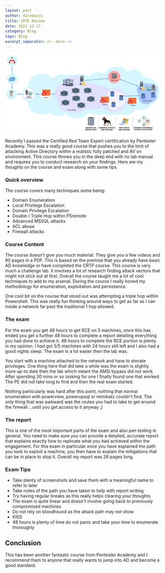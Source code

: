 ```yaml
---
layout: post
author: dalemazza
title: CRTE Review
date: 2022-12-17
category: Blog
tags: Blog
excerpt_separator: <!--more-->
---
```



<img src="/assets/CRTE1.png" class="align-center" alt="" width="auto" height="auto">

Recently I passed the Certified Red Team Expert certification by Pentester Academy. This was a really good course that pushes you to the limit of attacking Active Directory within a realistic fully patched and AV on environment. This course throws you in the deep end with no lab manual and requires you to conduct research on your findings. Here are my thoughts on the course and exam along with some tips. 
<!--more-->

### Quick overview   
  
The course covers many techniques some being:
* Domain Enumeration
* Local Privilege Escalation
* Domain Privilege Escalation
* Double / Triple Hop within PSremote
* Advanced MSSQL attacks
* ACL abuse
* Firewall attacks 

### Course Content

The course doesn't give you much material. They give you a few videos and 80 pages in a PDF. This is based on the premise that you already have basic AD knowledge or have completed the CRTP course. This course is very much a challenge lab. It involves a lot of research finding attack vectors that might not stick out at first. Overall the course taught me a lot of cool techniques to add to my arsenal. During the course I really honed my methodology for enumeration, exploitation and persistence.

One cool bit on the course that stood out was attempting a triple hop within Powershell. This was really fun thinking around ways to get as far as I can inside a network far past the traditional 1 hop allowed.

### The exam
For the exam you get 48 hours to get RCE on 5 machines, once this has ended you get a further 48 hours to complete a report detailing everything you had done to achieve it. 48 hours to complete the RCE portion is plenty in my opinion. I had got 5/5 machines with 24 hours still left and I also had a good nights sleep. The exam is a lot easier then the lab was.

You start with a machine attached to the network and have to elevate privileges. One thing here that did take a while was the exam is slightly more up-to date then the lab which meant the AMSI bypass did not work. After spending 30 mins or so looking for one I finally found one that worked. The PE did not take long to find and then the real exam started.

Nothing particularly was hard after this point, nothing that normal enumeration with powerview, powerupsql or mimikatz couldn't find. The only thing that was awkward was the routes you had to take to get around the firewall....until you get access to it anyway ;)

### The report
This is one of the most important parts of the exam and also pen testing in general. You need to make sure you can provide a detailed, accurate report that explains exactly how to replicate what you had achieved within the engagement. For this exam in particular once you have explained the path you took to exploit a machine, you then have to explain the mitigations that can be in place to stop it. Overall my report was 26 pages long.


### Exam Tips
* Take plenty of screenshots and save them with a meaningful name to refer to later
* Take notes of the path you have taken to help with report writing
* Try having regular breaks as this really helps clearing your thoughts
* The exam is quite linear and doesn't involve going back to previously compromised machines
* Do not rely on bloodhound as the attack path may not show
* KISS
* 48 hours is plenty of time do not panic and take your time to enumerate thoroughly


## Conclusion
This has been another fantastic course from Pentester Academy and I recommend them to anyone that really wants to jump into AD and become a good standard.
